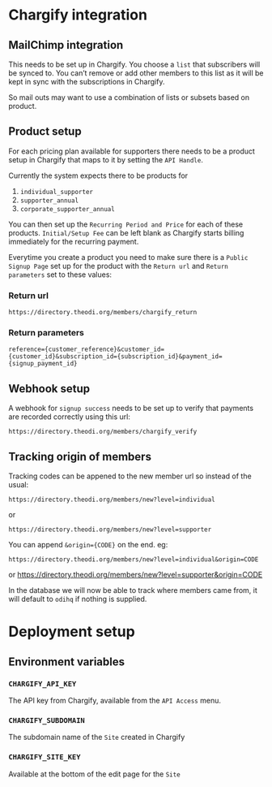 Chargify integration
===========================

MailChimp integration
---------------------

This needs to be set up in Chargify. You choose a `list` that subscribers will
be synced to.  You can’t remove or add other members to this list as it will be
kept in sync with the subscriptions in Chargify.

So mail outs may want to use a combination of lists or subsets based on product.

Product setup
-------------

For each pricing plan available for supporters there needs to be a product
setup in Chargify that maps to it by setting the `API Handle`.

Currently the system expects there to be products for

  1. `individual_supporter`
  2. `supporter_annual`
  3. `corporate_supporter_annual`

You can then set up the `Recurring Period and Price` for each of these
products. `Initial/Setup Fee` can be left blank as Chargify starts billing
immediately for the recurring payment.

Everytime you create a product you need to make sure there is a `Public Signup
Page` set up for the product with the `Return url` and `Return parameters` set
to these values:

### Return url

    https://directory.theodi.org/members/chargify_return

### Return parameters

    reference={customer_reference}&customer_id={customer_id}&subscription_id={subscription_id}&payment_id={signup_payment_id}

Webhook setup
-------------

A webhook for `signup success` needs to be set up to verify that payments are
recorded correctly using this url:

    https://directory.theodi.org/members/chargify_verify

Tracking origin of members
--------------------------

Tracking codes can be appened to the new member url so instead of the usual:

    https://directory.theodi.org/members/new?level=individual

or

    https://directory.theodi.org/members/new?level=supporter

You can append `&origin={CODE}` on the end. eg:

    https://directory.theodi.org/members/new?level=individual&origin=CODE

or
    https://directory.theodi.org/members/new?level=supporter&origin=CODE

In the database we will now be able to track where members came from, it
will default to `odihq` if nothing is supplied.

Deployment setup
================

## Environment variables

### `CHARGIFY_API_KEY`

The API key from Chargify, available from the `API Access` menu.

### `CHARGIFY_SUBDOMAIN`

The subdomain name of the `Site` created in Chargify

### `CHARGIFY_SITE_KEY`

Available at the bottom of the edit page for the `Site`
